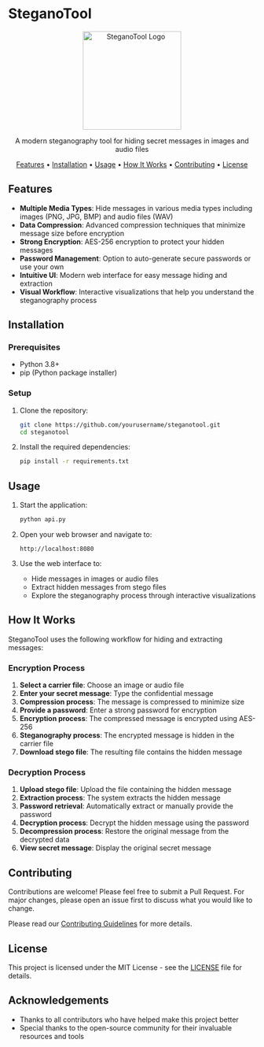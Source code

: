 # SteganoTool

<p align="center">
  <img src="static/img/logo.png" alt="SteganoTool Logo" width="200"/>
</p>

<p align="center">
  A modern steganography tool for hiding secret messages in images and audio files
</p>

<p align="center">
  <a href="#features">Features</a> •
  <a href="#installation">Installation</a> •
  <a href="#usage">Usage</a> •
  <a href="#how-it-works">How It Works</a> •
  <a href="#contributing">Contributing</a> •
  <a href="#license">License</a>
</p>

## Features

- **Multiple Media Types**: Hide messages in various media types including images (PNG, JPG, BMP) and audio files (WAV)
- **Data Compression**: Advanced compression techniques that minimize message size before encryption
- **Strong Encryption**: AES-256 encryption to protect your hidden messages
- **Password Management**: Option to auto-generate secure passwords or use your own
- **Intuitive UI**: Modern web interface for easy message hiding and extraction
- **Visual Workflow**: Interactive visualizations that help you understand the steganography process

## Installation

### Prerequisites

- Python 3.8+
- pip (Python package installer)

### Setup

1. Clone the repository:
   ```bash
   git clone https://github.com/yourusername/steganotool.git
   cd steganotool
   ```

2. Install the required dependencies:
   ```bash
   pip install -r requirements.txt
   ```

## Usage

1. Start the application:
   ```bash
   python api.py
   ```

2. Open your web browser and navigate to:
   ```
   http://localhost:8080
   ```

3. Use the web interface to:
   - Hide messages in images or audio files
   - Extract hidden messages from stego files
   - Explore the steganography process through interactive visualizations

## How It Works

SteganoTool uses the following workflow for hiding and extracting messages:

### Encryption Process
1. **Select a carrier file**: Choose an image or audio file
2. **Enter your secret message**: Type the confidential message
3. **Compression process**: The message is compressed to minimize size
4. **Provide a password**: Enter a strong password for encryption
5. **Encryption process**: The compressed message is encrypted using AES-256
6. **Steganography process**: The encrypted message is hidden in the carrier file
7. **Download stego file**: The resulting file contains the hidden message

### Decryption Process
1. **Upload stego file**: Upload the file containing the hidden message
2. **Extraction process**: The system extracts the hidden message
3. **Password retrieval**: Automatically extract or manually provide the password
4. **Decryption process**: Decrypt the hidden message using the password
5. **Decompression process**: Restore the original message from the decrypted data
6. **View secret message**: Display the original secret message

## Contributing

Contributions are welcome! Please feel free to submit a Pull Request. For major changes, please open an issue first to discuss what you would like to change.

Please read our [Contributing Guidelines](CONTRIBUTING.md) for more details.

## License

This project is licensed under the MIT License - see the [LICENSE](LICENSE) file for details.

## Acknowledgements

- Thanks to all contributors who have helped make this project better
- Special thanks to the open-source community for their invaluable resources and tools 